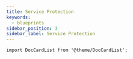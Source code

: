 ```yaml
---
title: Service Protection
keywords:
  - blueprints
sidebar_position: 3
sidebar_label: Service Protection
---
```


```mdx-code-block
import DocCardList from '@theme/DocCardList';
```

<DocCardList />
